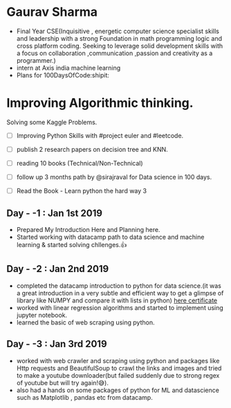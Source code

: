 # Gaurav Sharma
 * Final Year CSE(Inquisitive , energetic computer science specialist skills and leadership with a strong Foundation in math programming logic and cross platform coding. Seeking to leverage solid development skills with a focus on collaboration ,communication ,passion and creativity as a programmer.)
 * intern at Axis india machine learning
 * Plans for 100DaysOfCode:shipit:
 
# Improving Algorithmic thinking.
  Solving some Kaggle Problems.
 - [ ] Improving Python Skills with #project euler and #leetcode.
 - [ ] publish 2 research papers on decision tree and KNN.
 - [ ] reading 10 books (Technical/Non-Technical)
 - [ ] follow up 3 months path by @sirajraval for Data science in 100 days.
 - [ ] Read the Book - Learn python the hard way 3
  
  
## Day - -1 : Jan 1st 2019
- Prepared My Introduction Here and Planning here.
- Started working with datacamp path to data science and machine learning & started solving chllenges.:+1:
## Day - -2 : Jan 2nd 2019
- completed the datacamp introduction to python for data science.(it was a great introduction in a very subtle and efficient way to get a glimpse of library like NUMPY and compare it with lists in python) [here certificate](https://www.datacamp.com/statement-of-accomplishment/course/9e38d8d76524521571c801d81ce11a19707a896c)
- worked with linear regression algorithms and started to implement using jupyter notebook.
- learned the basic of web scraping using python.
## Day - -3 : Jan 3rd 2019
- worked with web crawler and scraping using python and packages like Http requests and BeautifulSoup to crawl the links and images and tried to make a youtube downloader(but failed suddenly due to strong regex of youtube but will try again!:sweat_smile:).
- also had a hands on some packages of python for ML and datascience such as Matplotlib , pandas etc from datacamp.
